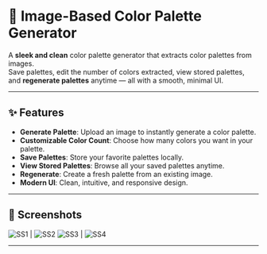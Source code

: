 # 🎨 Image-Based Color Palette Generator

A **sleek and clean** color palette generator that extracts color palettes from images.  
Save palettes, edit the number of colors extracted, view stored palettes, and **regenerate palettes** anytime — all with a smooth, minimal UI.

---

## ✨ Features

- **Generate Palette**: Upload an image to instantly generate a color palette.
- **Customizable Color Count**: Choose how many colors you want in your palette.
- **Save Palettes**: Store your favorite palettes locally.
- **View Stored Palettes**: Browse all your saved palettes anytime.
- **Regenerate**: Create a fresh palette from an existing image.
- **Modern UI**: Clean, intuitive, and responsive design.

---

## 📸 Screenshots

![SS1](https://github.com/user-attachments/assets/59cb177c-1db4-402d-bdbd-52b91948cc16) | ![SS2](https://github.com/user-attachments/assets/fa1929d2-2ba5-4d81-86fc-2ee7cb404c6f)
![SS3](https://github.com/user-attachments/assets/7e7b362a-3e8d-4e6d-9aa2-a534e6742e3d) | ![SS4](https://github.com/user-attachments/assets/e28f8092-f74b-40c5-9c6f-cf00dfefd811)


---
